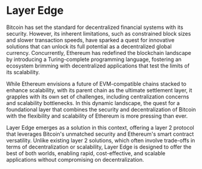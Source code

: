 
# Layer Edge

Bitcoin has set the standard for decentralized financial systems with its security. However, its inherent limitations, such as constrained block sizes and slower transaction speeds, have sparked a quest for innovative solutions that can unlock its full potential as a decentralized global currency. Concurrently, Ethereum has redefined the blockchain landscape by introducing a Turing-complete programming language, fostering an ecosystem brimming with decentralized applications that test the limits of its scalability.

While Ethereum envisions a future of EVM-compatible chains stacked to enhance scalability, with its parent chain as the ultimate settlement layer, it grapples with its own set of challenges, including centralization concerns and scalability bottlenecks. In this dynamic landscape, the quest for a foundational layer that combines the security and decentralization of Bitcoin with the flexibility and scalability of Ethereum is more pressing than ever.

Layer Edge emerges as a solution in this context, offering a layer 2 protocol that leverages Bitcoin's unmatched security and Ethereum's smart contract versatility. Unlike existing layer 2 solutions, which often involve trade-offs in terms of decentralization or scalability, Layer Edge is designed to offer the best of both worlds, enabling rapid, cost-effective, and scalable applications without compromising on decentralization.